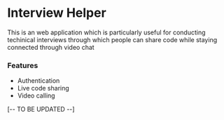 # Interview Helper
This is an web application which is particularly useful for conducting techinical interviews through which people can share code while staying connected through video chat

### Features
- Authentication
- Live code sharing
- Video calling

[-- TO BE UPDATED --]


  